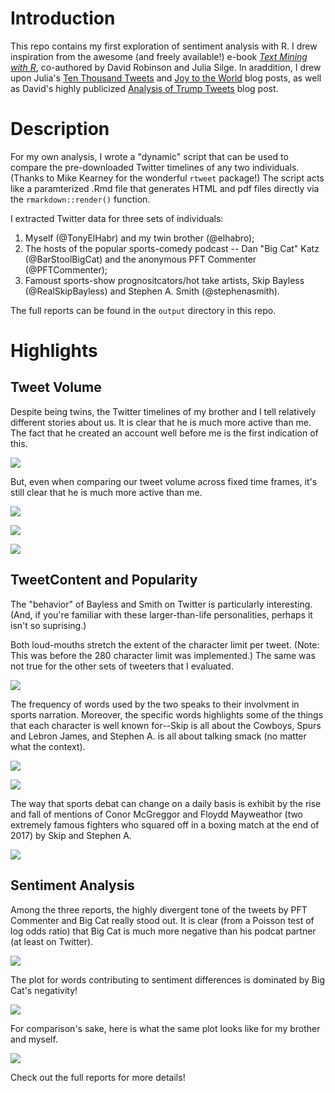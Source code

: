 
# Introduction

This repo contains my first exploration of sentiment analysis with R.
I drew inspiration from the awesome (and freely available!) e-book
*[Text Mining with R](https://www.tidytextmining.com/)*,
co-authored by David Robinson and Julia Silge. In araddition,
I drew upon Julia's [Ten Thousand Tweets](https://juliasilge.com/blog/ten-thousand-tweets/) and
[Joy to the World](https://juliasilge.com/blog/joy-to-the-world/)
blog posts, as well as David's highly publicized
[Analysis of Trump Tweets](http://varianceexplained.org/r/trump-tweets/) blog post.

# Description

For my own analysis,
I wrote a "dynamic" script that can be used to compare the pre-downloaded Twitter timelines of
any two individuals. (Thanks to Mike Kearney for the wonderful `rtweet` package!)
The script acts like a paramterized .Rmd file that generates HTML and pdf files directly via the `rmarkdown::render()` function.

I extracted Twitter data for three sets of individuals:

1. Myself (@TonyElHabr) and my twin brother (@elhabro);
2. The hosts of the popular sports-comedy podcast -- Dan "Big Cat" Katz (@BarStoolBigCat) and the anonymous PFT Commenter (@PFTCommenter);
3. Famoust sports-show prognositcators/hot take artists, Skip Bayless (@RealSkipBayless)
and Stephen A. Smith (@stephenasmith).

The full reports can be found in the `output` directory in this repo.

# Highlights

## Tweet Volume

Despite being twins, the Twitter timelines of my brother and I tell relatively
different stories about us. It is clear that he is much more active than me.
The fact that he created an account well before me is the first indication of this.

![](img/TonyElhabr-elhabro-cntall.png)

But, even when comparing our tweet volume across fixed time frames, it's still clear that
he is much more active than me.

![](img/TonyElhabr-elhabro-cntbymonth.png)

![](img/TonyElhabr-elhabro-cntbywday.png)

![](img/TonyElhabr-elhabro-cnttimeofday.png)

## TweetContent and Popularity

The "behavior" of Bayless and Smith on Twitter is particularly interesting.
(And, if you're familiar with these larger-than-life personalities, perhaps
it isn't so suprising.)

Both loud-mouths stretch the extent of the character limit per tweet. (Note: This was
before the 280 character limit was implemented.) The same was not true for the other
sets of tweeters that I evaluated.

![](img/RealSkipBayless-stephenasmith-cntchars.png)

The frequency of words used by the two speaks to their involvment in sports narration.
Moreover, the specific words highlights some of the things that each character
is well known for--Skip is
all about the Cowboys, Spurs and Lebron James, and Stephen A. is all about talking smack
(no matter what the context).

![](img/RealSkipBayless-stephenasmith-wordsunique.png)

![](img/RealSkipBayless-stephenasmith-logodds.png)

The way that sports debat can change on a daily basis is exhibit by the rise and 
fall of mentions of Conor McGreggor and Floydd Mayweathor (two extremely famous
fighters who squared off in a boxing match at the end of 2017) by Skip and Stephen A.

![](img/RealSkipBayless-stephenasmith-change.png)

## Sentiment Analysis

Among the three reports, the highly divergent tone of the tweets
by PFT Commenter and Big Cat really stood out. It is clear 
(from a Poisson test of log odds ratio) that Big Cat is
much more negative than his podcat partner (at least on Twitter).

![](img/BarstoolBigCat-PFTCommenter-sentlogodds.png)

The plot for words contributing to sentiment differences is dominated by Big Cat's
negativity!

![](img/BarstoolBigCat-PFTCommenter-sentdiffs.png)

For comparison's sake, here is what the same plot looks like for my brother and myself.

![](img/TonyElHabr-elhabro-sentdiffs.png)

Check out the full reports for more details!





